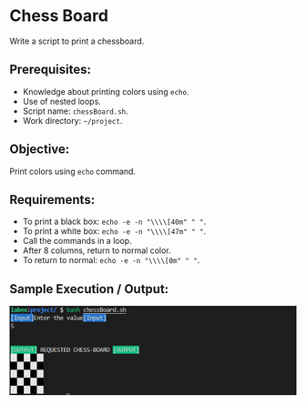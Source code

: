 # Chess Board

Write a script to print a chessboard.

## Prerequisites:

- Knowledge about printing colors using `echo`.
- Use of nested loops.
- Script name: `chessBoard.sh`.
- Work directory: `~/project`.

## Objective:

Print colors using `echo` command.

## Requirements:

- To print a black box: `echo -e -n "\\\\[40m" " "`.
- To print a white box: `echo -e -n "\\\\[47m" " "`.
- Call the commands in a loop.
- After 8 columns, return to normal color.
- To return to normal: `echo -e -n "\\\\[0m" " "`.

## Sample Execution / Output:

![1-1](assets/1-1.PNG)
